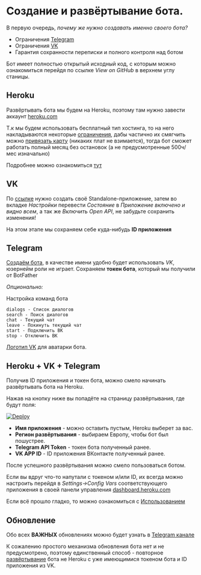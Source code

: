 # Создание и развёртывание бота.

В первую очередь, _почему же нужно создавать именно своего бота?_
- Ограничения <a href="https://core.telegram.org/bots/faq#broadcasting-to-users" target="_blank">Telegram</a>
- Ограничения <a href="https://vk.com/dev/api_requests?f=3.1.%20%D0%A7%D0%B0%D1%81%D1%82%D0%BE%D1%82%
D0%BD%D1%8B%D0%B5%20%D0%BE%D0%B3%D1%80%D0%B0%D0%BD%D0%B8%D1%87%D0%B5%D0%BD%D0%B8%D1%8F" target="_blank">VK</a>
- Гарантия сохранности переписки и полного контроля над ботом

Бот имеет полностью открытый исходный код, с которым можно ознакомиться перейдя по ссылке _View on GitHub_ в верхнем углу станицы.

## Heroku

Развёртывать бота мы будем на Heroku, поэтому там нужно завести аккаунт <a href="https://heroku.com" target="_blank">heroku.com</a>

Т.к мы будем использовать бесплатный тип хостинга, то на него накладываются некоторые <a href="https://core.telegram.org/bots/faq#broadcasting-to-users" target="_blank">ограничения</a>, дабы частично их смягчить можно <a href="https://dashboard.heroku.com/account/billing" target="_blank">привязать карту</a> (никаких плат не взимается), тогда бот сможет работать полный месяц без остановок (а не предусмотренные 500ч/мес изначально)

Подробнее можно ознакомиться <a href="https://devcenter.heroku.com/articles/free-dyno-hours" target="_blank">тут</a> 

## VK

По <a href="https://vk.com/editapp?act=create" target="_blank">ссылке</a> нужно создать своё Standalone-приложение, затем во вкладке _Настройки_ перевести _Состояние_ в _Приложение включено и видно всем_, а так же _Включить_ _Open API_, не забудьте сохранить изменения!

На этом этапе мы сохраняем себе куда-нибудь **ID приложения**

## Telegram

<a href="https://t.me/BotFather" target="_blank">Создаём бота</a>, в качестве имени удобно будет использовать _VK_, юзернейм роли не играет. Сохраняем **токен бота**, который мы получили от BotFather

_Опционально:_

Настройка команд бота

```
dialogs - Список диалогов
search - Поиск диалогов
chat - Текущий чат
leave - Покинуть текущий чат
start - Подключить ВК
stop - Отключить ВК
```
[Логотип VK](vklogo.jpg) для аватарки бота.

<h2><a name="heroku--vk--telegram"></a>Heroku + VK + Telegram</h2>
Получив ID приложения и токен бота, можно смело начинать развёртывать бота на Heroku.

Нажав на кнопку ниже вы попадёте на страницу развёртывания, где будут поля:

[![Deploy](https://www.herokucdn.com/deploy/button.svg)](https://heroku.com/deploy?template=https://github.com/Kylmakalle/tgvkbot/tree/master)
- **Имя приложения** - можно оставить пустым, Heroku выберет за вас.
- **Регион развёртывания** - выбираем Европу, чтобы бот был пошустрее.
- **Telegram API Token** - токен бота полученный ранее.
- **VK APP ID** - ID приложения ВКонтакте полученный ранее.



После успешного развёртывания можно смело пользоваться ботом.


Если вы вдруг что-то напутали с токеном и/или ID, их всегда можно настроить перейдя в _Settings->Config Vars_ соответствующего приложения в своей панели управления <a href="https://dashboard.heroku.com/ " target="_blank">dashboard.heroku.com</a>

Если всё прошло гладко, то можно ознакомиться с [Использованием](/tgvkbot/usage/README.md)

## Обновление
Обо всех **ВАЖНЫХ** обновлениях можно будет узнать в <a href="https://t.me/tg_vk" target="_blank">Telegram канале</a>

К сожалению простого механизма обновления бота нет и не предусмотрено, поэтому единственный способ - повторное <a href="#heroku--vk--telegram">развёртывание</a> бота не Heroku с уже имеющимися токеном бота и ID приложения из VK.
